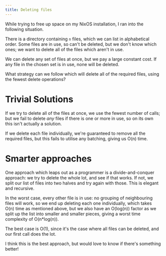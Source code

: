 ```yaml
---
title: Deleting files
---
```


While trying to free up space on my NixOS installation, I ran into the following
situation.

There is a directory containing `n` files, which we can list in alphabetical
order. Some files are in use, so can't be deleted, but we don't know which ones;
we want to delete all of the files which aren't in use.

We can delete any set of files at once, but we pay a large constant cost. If any
file in the chosen set is in use, none will be deleted.

What strategy can we follow which will delete all of the required files, using
the fewest delete operations?

# Trivial Solutions #

If we try to delete all of the files at once, we use the fewest number of calls;
but we fail to delete *any* files if there is one or more in use, so on its own
this isn't actually a solution.

If we delete each file individually, we're guaranteed to remove all the required
files, but this fails to utilise any batching, giving us O(n) time.

# Smarter approaches #

One approach which leaps out as a programmer is a divide-and-conquer approach:
we try to delete the whole lot, and see if that works. If not, we split our list
of files into two halves and try again with those. This is elegant and
recursive.

In the worst case, every other file is in use: no grouping of neighbouring files
will work, so we end up deleting each one individually, which takes O(n) time as
mentioned above, but we also have an O(log(n)) factor as we split up the list
into smaller and smaller pieces, giving a worst time complexity of O(n*log(n)).

The best case is O(1), since it's the case where all files can be deleted, and
our first call does the lot.

I think this is the best approach, but would love to know if there's something
better!
